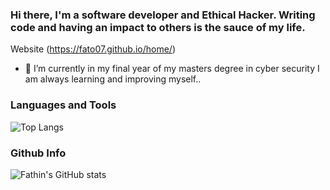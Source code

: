 ### Hi there, I'm a software developer and Ethical Hacker. Writing code and having an impact to others is the sauce of my life.

Website (https://fato07.github.io/home/)
- 🔭 I’m currently in my final year of my masters degree in cyber security 
I am always learning and improving myself..

### Languages and Tools
![Top Langs](https://github-readme-stats.vercel.app/api/top-langs/?username=Fato07&hide=javascript,html)

### Github Info
![Fathin's GitHub stats](https://github-readme-stats.vercel.app/api?username=Fato07&show_icons=true&theme=nightowl)
